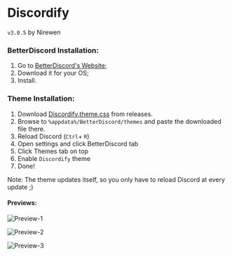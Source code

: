 # Discordify

`v3.0.5` by Nirewen

### BetterDiscord Installation:

1. Go to [BetterDiscord's Website](http://betterdiscord.net);
2. Download it for your OS;
3. Install.

### Theme Installation:

1. Download [Discordify.theme.css](https://github.com/nirewen/Discordify/releases/download/v3.0.5/Discordify.theme.css) from releases.
2. Browse to `%appdata%/BetterDiscord/themes` and paste the downloaded file there.
3. Reload Discord (`Ctrl`+ `R`)
4. Open settings and click BetterDiscord tab
5. Click Themes tab on top
6. Enable `Discordify` theme
7. Done!

Note: The theme updates itself, so you only have to reload Discord at every update ;)

#### **Previews:**
![Preview-1](http://nirewen.s-ul.eu/eAv6iGjb.png)

![Preview-2](http://nirewen.s-ul.eu/JUij5BEr.png)

![Preview-3](http://nirewen.s-ul.eu/Z6yfzwtg.png)
